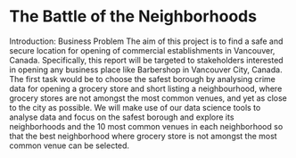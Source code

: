 # The Battle of the Neighborhoods

Introduction: Business Problem
The aim of this project is to find a safe and secure location for opening of
commercial establishments in Vancouver, Canada. Specifically, this report will
be targeted to stakeholders interested in opening any business place like
Barbershop in Vancouver City, Canada.
The first task would be to choose the safest borough by analysing crime
data for opening a grocery store and short listing a neighbourhood, where
grocery stores are not amongst the most common venues, and yet as close to
the city as possible.
We will make use of our data science tools to analyse data and focus on the
safest borough and explore its neighborhoods and the 10 most common
venues in each neighborhood so that the best neighborhood where grocery
store is not amongst the most common venue can be selected.
